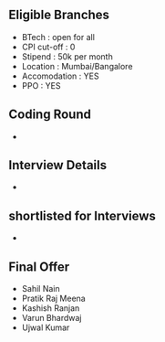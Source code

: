 ## Eligible Branches
- BTech : open for all
- CPI cut-off : 0
- Stipend : 50k per month
- Location : Mumbai/Bangalore
- Accomodation : YES
- PPO : YES

## Coding Round
- 

## Interview Details
- 

## shortlisted for Interviews
- 

## Final Offer
- Sahil Nain
- Pratik Raj Meena
- Kashish Ranjan
- Varun Bhardwaj
- Ujwal Kumar